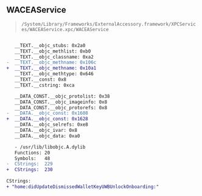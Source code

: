 ## WACEAService

> `/System/Library/Frameworks/ExternalAccessory.framework/XPCServices/WACEAService.xpc/WACEAService`

```diff

   __TEXT.__objc_stubs: 0x2a0
   __TEXT.__objc_methlist: 0xb0
   __TEXT.__objc_classname: 0xa2
-  __TEXT.__objc_methname: 0x106c
+  __TEXT.__objc_methname: 0x10a1
   __TEXT.__objc_methtype: 0x646
   __TEXT.__const: 0x8
   __TEXT.__cstring: 0xca

   __DATA_CONST.__objc_protolist: 0x38
   __DATA_CONST.__objc_imageinfo: 0x8
   __DATA_CONST.__objc_protorefs: 0x8
-  __DATA.__objc_const: 0x1608
+  __DATA.__objc_const: 0x1628
   __DATA.__objc_selrefs: 0xe8
   __DATA.__objc_ivar: 0x8
   __DATA.__objc_data: 0xa0

   - /usr/lib/libobjc.A.dylib
   Functions: 20
   Symbols:   48
-  CStrings:  229
+  CStrings:  230
 
CStrings:
+ "home:didUpdateDismissedWalletKeyUWBUnlockOnboarding:"

```
